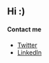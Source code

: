 ## Hi :)

#### Contact me

*   [Twitter](https://twitter.com/dev_luizpn)
*   [LinkedIn](https://www.linkedin.com/in/luizpaulonascimento/)

